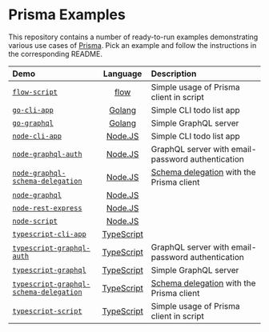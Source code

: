 # Prisma Examples

This repository contains a number of ready-to-run examples demonstrating various use cases of [Prisma](https://www.prisma.io). Pick an example and follow the instructions in the corresponding README.

| Demo | Language | Description |
|:------|:----------:|:-------------|
| [`flow-script`](flow-script) | [flow](https://flow.org/) | Simple usage of Prisma client in script |
| [`go-cli-app`](go-cli-app) | [Golang](https://en.wikipedia.org/wiki/Go_(programming_language)) | Simple CLI todo list app|
| [`go-graphql`](go-graphql) | [Golang](https://en.wikipedia.org/wiki/Go_(programming_language)) | Simple GraphQL server |
| [`node-cli-app`](node-cli-app) | [Node.JS](https://nodejs.org/en/) | Simple CLI todo list app |
| [`node-graphql-auth`](node-graphql-auth) |  [Node.JS](https://nodejs.org/en/) | GraphQL server with email-password authentication |
| [`node-graphql-schema-delegation`](node-graphql-schema-delegation) | [Node.JS](https://nodejs.org/en/) | [Schema delegation](https://www.prisma.io/docs/prisma-client/api-reference/schema-delegation-typescript-pyl8/) with the Prisma client |
| [`node-graphql`](node-graphql) |  [Node.JS](https://nodejs.org/en/) | |
| [`node-rest-express`](node-rest-express) | [Node.JS](https://nodejs.org/en/) | |
| [`node-script`](node-script) | [Node.JS](https://nodejs.org/en/) | |
| [`typescript-cli-app`](typescript-cli-app) | [TypeScript](https://www.typescriptlang.org/) | |
| [`typescript-graphql-auth`](typescript-graphql-auth) | [TypeScript](https://www.typescriptlang.org/) | GraphQL server with email-password authentication |
| [`typescript-graphql`](typescript-graphql) | [TypeScript](https://www.typescriptlang.org/) | Simple GraphQL server |
| [`typescript-graphql-schema-delegation`](typescript-graphql-schema-delegation) | [TypeScript](https://www.typescriptlang.org/) | [Schema delegation](https://www.prisma.io/docs/prisma-client/api-reference/schema-delegation-typescript-pyl8/) with the Prisma client |
| [`typescript-script`](typescript-script) | [TypeScript](https://www.typescriptlang.org/) | Simple usage of Prisma client in script |
